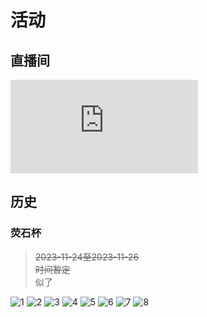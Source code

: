 # 活动

## 直播间

<iframe style={{width:"100%", height: '50vh'}} src="https://www.bilibili.com/blackboard/live/live-activity-player.html?cid=30923817&quality=0" frameborder="no" framespacing="0" scrolling="no" allow="autoplay; encrypted-media" allowfullscreen="true"></iframe>

## 历史

### 荧石杯

> ~~2023-11-24至2023-11-26~~  
> ~~时间暂定~~  
> 似了

![1](/img/活动/荧石杯/1.jpg)
![2](/img/活动/荧石杯/2.jpg)
![3](/img/活动/荧石杯/3.jpg)
![4](/img/活动/荧石杯/4.jpg)
![5](/img/活动/荧石杯/5.jpg)
![6](/img/活动/荧石杯/6.jpg)
![7](/img/活动/荧石杯/7.jpg)
![8](/img/活动/荧石杯/8.jpg)
